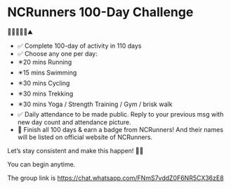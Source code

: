 # NCRunners 100-Day Challenge

🏃🚴🏊‍♀️🧘⛰️

* ✅ Complete 100-day of activity in 110 days
* ✅ Choose any one per day:
* ✴️20 mins Running
* ✴️15 mins Swimming
* ✴️30 mins Cycling
* ✴️30 mins Trekking
* ✴️30 mins Yoga / Strength Training / Gym / brisk walk
* ✅ Daily attendance to be made public. Reply to your previous msg with new day count and attendance picture. 
* 🏅 Finish all 100 days & earn a badge from NCRunners! And their names will be listed on official website of NCRunners.

Let’s stay consistent and make this happen! 💪🔥

You can begin anytime.

The group link is https://chat.whatsapp.com/FNmS7vddZ0F6NR5CX36zE8
